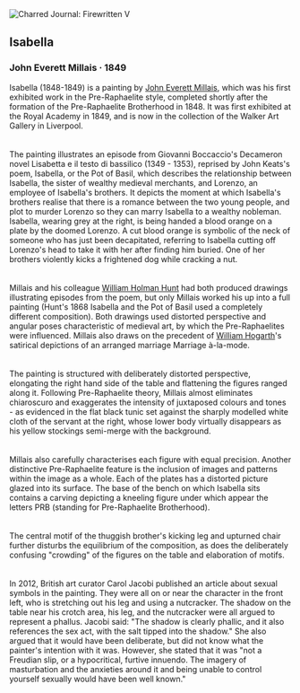 <div class="artwork-of-the-day">
  <div class="container">
    <div class="img-wrapper">
      <img
        src="https://uploads3.wikiart.org/images/john-everett-millais/lorenzo-and-isabella.jpg!Large.jpg"
        alt="Charred Journal: Firewritten V" />
    </div>
    <div class="artwork-detail">
      <div class="artwork-origin"> 
        <h2 class="artwork-name">Isabella</h2>
        <h3 class="artist">
          John Everett Millais
                    ·  1849
        </h3>
      </div>
      <p class="description">
        <span class="artwork-description-text ng-binding" ng-bind-html="viewModel.ArtworkOfTheDay.Description | unsafe">Isabella (1848-1849) is a painting by <a target="_blank" href="/en/john-everett-millais">John Everett Millais</a>, which was his first exhibited work in the Pre-Raphaelite style, completed shortly after the formation of the Pre-Raphaelite Brotherhood in 1848. It was first exhibited at the Royal Academy in 1849, and is now in the collection of the Walker Art Gallery in Liverpool.<br>
<br>
<br>The painting illustrates an episode from Giovanni Boccaccio's Decameron novel Lisabetta e il testo di bassilico (1349 - 1353), reprised by John Keats's poem, Isabella, or the Pot of Basil, which describes the relationship between Isabella, the sister of wealthy medieval merchants, and Lorenzo, an employee of Isabella's brothers. It depicts the moment at which Isabella's brothers realise that there is a romance between the two young people, and plot to murder Lorenzo so they can marry Isabella to a wealthy nobleman. Isabella, wearing grey at the right, is being handed a blood orange on a plate by the doomed Lorenzo. A cut blood orange is symbolic of the neck of someone who has just been decapitated, referring to Isabella cutting off Lorenzo's head to take it with her after finding him buried. One of her brothers violently kicks a frightened dog while cracking a nut.<br>
<br>
<br>Millais and his colleague <a target="_blank" href="/en/william-holman-hunt">William Holman Hunt</a> had both produced drawings illustrating episodes from the poem, but only Millais worked his up into a full painting (Hunt's 1868 Isabella and the Pot of Basil used a completely different composition). Both drawings used distorted perspective and angular poses characteristic of medieval art, by which the Pre-Raphaelites were influenced. Millais also draws on the precedent of <a target="_blank" href="/en/william-hogarth">William Hogarth</a>'s satirical depictions of an arranged marriage Marriage à-la-mode.<br>
<br>
<br>The painting is structured with deliberately distorted perspective, elongating the right hand side of the table and flattening the figures ranged along it. Following Pre-Raphaelite theory, Millais almost eliminates chiaroscuro and exaggerates the intensity of juxtaposed colours and tones - as evidenced in the flat black tunic set against the sharply modelled white cloth of the servant at the right, whose lower body virtually disappears as his yellow stockings semi-merge with the background. <br>
<br>
<br>Millais also carefully characterises each figure with equal precision. Another distinctive Pre-Raphaelite feature is the inclusion of images and patterns within the image as a whole. Each of the plates has a distorted picture glazed into its surface. The base of the bench on which Isabella sits contains a carving depicting a kneeling figure under which appear the letters PRB (standing for Pre-Raphaelite Brotherhood). <br>
<br>
<br>The central motif of the thuggish brother's kicking leg and upturned chair further disturbs the equilibrium of the composition, as does the deliberately confusing "crowding" of the figures on the table and elaboration of motifs.<br>
<br>
<br>In 2012, British art curator Carol Jacobi published an article about sexual symbols in the painting. They were all on or near the character in the front left, who is stretching out his leg and using a nutcracker. The shadow on the table near his crotch area, his leg, and the nutcracker were all argued to represent a phallus. Jacobi said: "The shadow is clearly phallic, and it also references the sex act, with the salt tipped into the shadow." She also argued that it would have been deliberate, but did not know what the painter's intention with it was. However, she stated that it was "not a Freudian slip, or a hypocritical, furtive innuendo. The imagery of masturbation and the anxieties around it and being unable to control yourself sexually would have been well known."<br></span>
                        <div class="text-shadow-container" ng-show="showShadow" style=""></div>
      </p>
    </div>
  </div>

</div>
